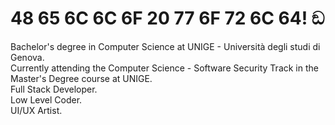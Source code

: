 # 48 65 6C 6C 6F 20 77 6F 72 6C 64! ඞ 

Bachelor's degree in Computer Science at UNIGE - Università degli studi di Genova.
<br>
Currently attending the Computer Science - Software Security Track in the Master's Degree course at UNIGE.
<br>
Full Stack Developer.
<br>
Low Level Coder.
<br>
UI/UX Artist.
<br>
